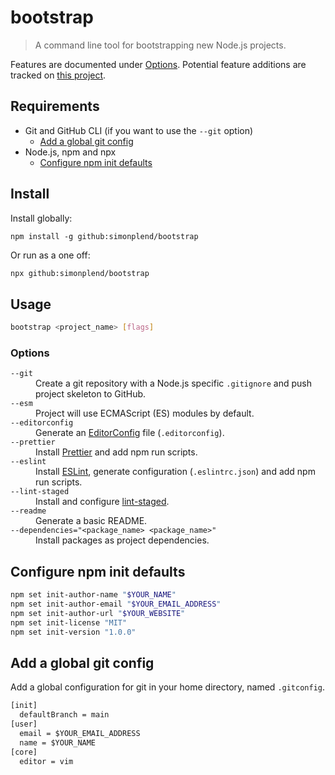 # bootstrap

> A command line tool for bootstrapping new Node.js projects.

Features are documented under [Options](#options).
Potential feature additions are tracked on
[this project](https://github.com/users/simonplend/projects/4/views/1).

## Requirements

- Git and GitHub CLI (if you want to use the `--git` option)
	- [Add a global git config](#add-a-global-git-config)
- Node.js, npm and npx
	- [Configure npm init defaults](#configure-npm-init-defaults)

## Install

Install globally:

```
npm install -g github:simonplend/bootstrap
```

Or run as a one off:

```bash
npx github:simonplend/bootstrap
```

## Usage

```bash
bootstrap <project_name> [flags]
```

### Options

<dl>
	<dt><code>--git</code></dt>
	<dd>Create a git repository with a Node.js specific <code>.gitignore</code> and push project skeleton to GitHub.</dd>
	<dt><code>--esm</code></dt>
	<dd>Project will use ECMAScript (ES) modules by default.</dd>
	<dt><code>--editorconfig</code></dt>
	<dd>Generate an <a href="https://editorconfig.org/">EditorConfig</a> file (<code>.editorconfig</code>).</dd>
	<dt><code>--prettier</code></dt>
	<dd>Install <a href="https://prettier.io/">Prettier</a> and add npm run scripts.</dd>
	<dt><code>--eslint</code></dt>
	<dd>Install <a href="https://eslint.org/">ESLint</a>, generate configuration (<code>.eslintrc.json</code>) and add npm run scripts.</dd>
	<dt><code>--lint-staged</code></dt>
	<dd>Install and configure <a href="https://www.npmjs.com/package/lint-staged">lint-staged</a>.</dd>
	<dt><code>--readme</code></dt>
	<dd>Generate a basic README.</dd>
	<dt><code>--dependencies="&lt;package_name&gt; &lt;package_name&gt;"</code></dt>
	<dd>Install packages as project dependencies.</dd>
</dl>

## Configure npm init defaults

```sh
npm set init-author-name "$YOUR_NAME"
npm set init-author-email "$YOUR_EMAIL_ADDRESS"
npm set init-author-url "$YOUR_WEBSITE"
npm set init-license "MIT"
npm set init-version "1.0.0"
```

## Add a global git config

Add a global configuration for git in your home directory, named `.gitconfig`.

```dosbat
[init]
  defaultBranch = main
[user]
  email = $YOUR_EMAIL_ADDRESS
  name = $YOUR_NAME
[core]
  editor = vim
```
